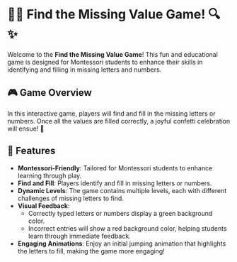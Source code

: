 # 🕵️‍♂️ Find the Missing Value Game! 🔍✨

Welcome to the **Find the Missing Value Game**! This fun and educational game is designed for Montessori students to enhance their skills in identifying and filling in missing letters and numbers.

## 🎮 Game Overview

In this interactive game, players will find and fill in the missing letters or numbers. Once all the values are filled correctly, a joyful confetti celebration will ensue! 🎉

## 🎯 Features

- **Montessori-Friendly**: Tailored for Montessori students to enhance learning through play.
- **Find and Fill**: Players identify and fill in missing letters or numbers. 
- **Dynamic Levels**: The game contains multiple levels, each with different challenges of missing letters to find.
- **Visual Feedback**: 
  - Correctly typed letters or numbers display a green background color. 
  - Incorrect entries will show a red background color, helping students learn through immediate feedback.
- **Engaging Animations**: Enjoy an initial jumping animation that highlights the letters to fill, making the game more engaging!
